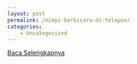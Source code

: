 ```yaml
---
layout: post
permalink: /mimpi-berbicara-di-telepon/
categories:
    - Uncategorized
---
```


[Baca Selengkapnya](/06)